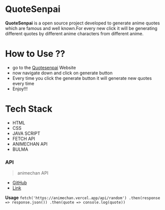 # QuoteSenpai

**QuoteSenpai** is a open source project developed to generate anime quotes which are famous and well known.For every new click it will be generating different quotes by different anime characters from different anime.

# How to Use ??

- go to the [Quotesenpai](https://quote-senpai.vercel.app/) Website
- now navigate down and click on generate button
- Every time you click the generate button it will generate new quotes every time
- Enjoy!!!

# Tech Stack 

- HTML
- CSS 
- JAVA SCRIPT
- FETCH API
- ANIMECHAN API
- BULMA

### API 

> animechan API 

- [GitHub](https://github.com/rocktimsaikia/anime-chan)
- [Link](https://animechan.vercel.app)

**Usage** 
`fetch('https://animechan.vercel.app/api/random')
    .then(response => response.json())
    .then(quote => console.log(quote))`




